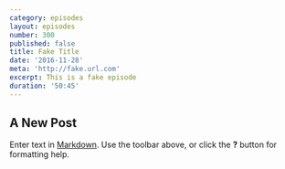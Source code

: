 ```yaml
---
category: episodes
layout: episodes
number: 300
published: false
title: Fake Title
date: '2016-11-28'
meta: 'http://fake.url.com'
excerpt: This is a fake episode
duration: '50:45'
---
```

## A New Post

Enter text in [Markdown](http://daringfireball.net/projects/markdown/). Use the toolbar above, or click the **?** button for formatting help.
